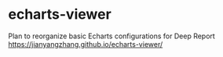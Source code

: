 # echarts-viewer
Plan to reorganize basic Echarts configurations for Deep Report<br/>
https://jianyangzhang.github.io/echarts-viewer/
